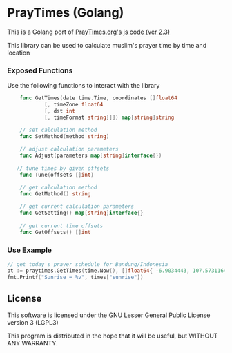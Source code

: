 # PrayTimes (Golang)

This is a Golang port of [PrayTimes.org's js code (ver 2.3)](http://www.praytimes.org/code)

This library can be used to calculate muslim's prayer time by time and location

### Exposed Functions

Use the following functions to interact with the library

```Go
    func GetTimes(date time.Time, coordinates []float64
            [, timeZone float64
            [, dst int
            [, timeFormat string]]]) map[string]string

    // set calculation method
	func SetMethod(method string)
	
	// adjust calculation parameters
	func Adjust(parameters map[string]interface{})
	
   // tune times by given offsets
	func Tune(offsets []int)

    // get calculation method
	func GetMethod() string
	
	// get current calculation parameters
	func GetSetting() map[string]interface{}
	
    // get current time offsets
	func GetOffsets() []int
```

### Use Example

```Go
// get today's prayer schedule for Bandung/Indonesia
pt := praytimes.GetTimes(time.Now(), []float64{ -6.9034443, 107.5731164 }, 7)
fmt.Printf("Sunrise = %v", times["sunrise"])
```


License
----

This software is licensed under the GNU Lesser General Public License version 3 (LGPL3)

This program is distributed in the hope that it will be useful, but WITHOUT ANY WARRANTY.
